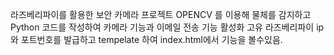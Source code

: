 라즈베리파이를 활용한 보안 카메라 프로젝트
OPENCV 를 이용해 물체를 감지하고
Python 코드를 작성하여 카메라 기능과 이메일 전송 기능 활성화
고유 라즈베리파이 ip와 포트번호를 발급하고 tempelate 하여 index.html에서 기능을 볼수있음.
